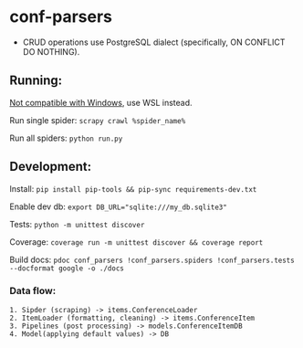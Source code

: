 # conf-parsers
* CRUD operations use PostgreSQL dialect (specifically, ON CONFLICT DO NOTHING).

## Running:
[Not compatible with Windows](https://github.com/scrapy-plugins/scrapy-playwright#lack-of-native-support-for-windows), use WSL instead.

Run single spider: `scrapy crawl %spider_name%`

Run all spiders: `python run.py`

## Development:
Install: `pip install pip-tools && pip-sync requirements-dev.txt`

Enable dev db: `export DB_URL="sqlite:///my_db.sqlite3"`

Tests: `python -m unittest discover`

Coverage: `coverage run -m unittest discover && coverage report`

Build docs: `pdoc conf_parsers !conf_parsers.spiders !conf_parsers.tests --docformat google -o ./docs`

### Data flow:
    1. Sipder (scraping) -> items.ConferenceLoader
    2. ItemLoader (formatting, cleaning) -> items.ConferenceItem
    3. Pipelines (post processing) -> models.ConferenceItemDB
    4. Model(applying default values) -> DB